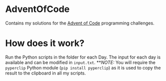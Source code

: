 # AdventOfCode
Contains my solutions for the [Advent of Code](http://adventofcode.com/) programming challenges.

# How does it work?
Run the Python scripts in the folder for each Day. The input for each day is available and can be modified in `input.txt`. ***NOTE:* You will require the `pyperclip` Python module (`pip install pyperclip`) as it is used to copy the result to the clipboard in all my scripts.
